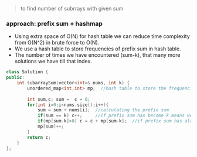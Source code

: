>  to find number of subrrays with given sum
### approach: prefix sum + hashmap
- Using extra space of O(N) for hash table we can reduce time complexity from O(N^2) in brute force to O(N).
- We use a hash table to store frequencies of prefix sum in hash table.
- The number of times we have encountered (sum-k), that many more solutions we have till that index.

```cpp
class Solution {
public:
    int subarraySum(vector<int>& nums, int k) {
        unordered_map<int,int> mp;  //hash table to store the frequencies of prefix sum
        
        int sum,c; sum =  c = 0;
        for(int i=0;i<nums.size();i++){
            sum = sum + nums[i];  //calculating the prefix sum
            if(sum == k) c++;     //if prefix sum has become k means we have a subarray from 0->i
            if(mp[sum-k]>0) c = c + mp[sum-k];  //if prefix sum has already encountered (sum-k) than we have sol from there till i'th index
            mp[sum]++;
        }
        return c;
    }
};
```
